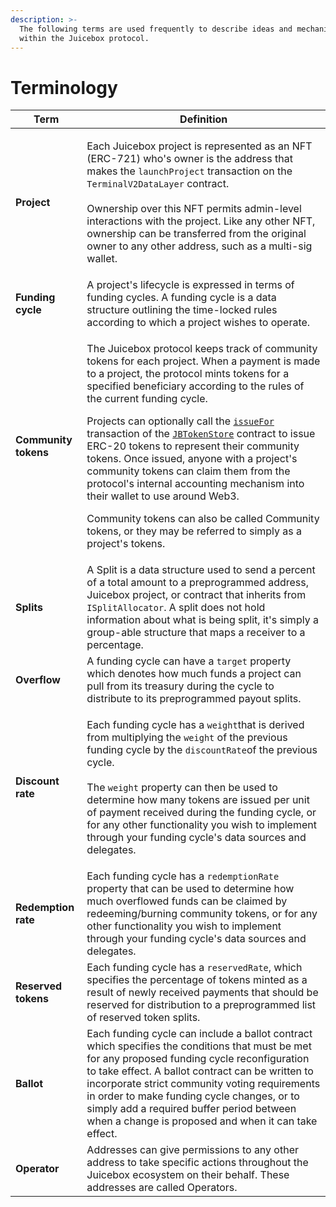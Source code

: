```yaml
---
description: >-
  The following terms are used frequently to describe ideas and mechanisms
  within the Juicebox protocol.
---
```


# Terminology

| Term                 | Definition                                                                                                                                                                                                                                                                                                                                                                                                                                                                                                                                                                                                                                                                                                                                                                               |
| -------------------- | ---------------------------------------------------------------------------------------------------------------------------------------------------------------------------------------------------------------------------------------------------------------------------------------------------------------------------------------------------------------------------------------------------------------------------------------------------------------------------------------------------------------------------------------------------------------------------------------------------------------------------------------------------------------------------------------------------------------------------------------------------------------------------------------- |
| **Project**          | <p>Each Juicebox project is represented as an NFT (ERC-721) who's owner is the address that makes the <code>launchProject</code> transaction on the <code>TerminalV2DataLayer</code> contract.<br><br>Ownership over this NFT permits admin-level interactions with the project. Like any other NFT, ownership can be transferred from the original owner to any other address, such as a multi-sig wallet.</p>                                                                                                                                                                                                                                                                                                                                                                          |
| **Funding cycle**    | A project's lifecycle is expressed in terms of funding cycles. A funding cycle is a data structure outlining the time-locked rules according to which a project wishes to operate.                                                                                                                                                                                                                                                                                                                                                                                                                                                                                                                                                                                                       |
| **Community tokens** | <p>The Juicebox protocol keeps track of community tokens for each project. When a payment is made to a project, the protocol mints tokens for a specified beneficiary according to the rules of the current funding cycle.</p><p>Projects can optionally call the <a href="../contracts/jbtokenstore/write/issuefor.md"><code>issueFor</code></a> transaction of the <a href="broken-reference"><code>JBTokenStore</code></a> contract to issue ERC-20 tokens to represent their community tokens. Once issued, anyone with a project's community tokens can claim them from the protocol's internal accounting mechanism into their wallet to use around Web3.</p><p>Community tokens can also be called Community tokens, or they may be referred to simply as a project's tokens.</p> |
| **Splits**           | A Split is a data structure used to send a percent of a total amount to a preprogrammed address, Juicebox project, or contract that inherits from `ISplitAllocator`. A split does not hold information about what is being split, it's simply a group-able structure that maps a receiver to a percentage.                                                                                                                                                                                                                                                                                                                                                                                                                                                                               |
| **Overflow**         | A funding cycle can have a `target` property which denotes how much funds a project can pull from its treasury during the cycle to distribute to its preprogrammed payout splits.                                                                                                                                                                                                                                                                                                                                                                                                                                                                                                                                                                                                        |
| **Discount rate**    | <p>Each funding cycle has a <code>weight</code>that is derived from multiplying the <code>weight</code> of the previous funding cycle by the <code>discountRate</code>of the previous cycle.<br><br>The <code>weight</code> property can then be used to determine how many tokens are issued per unit of payment received during the funding cycle, or for any other functionality you wish to implement through your funding cycle's data sources and delegates.</p>                                                                                                                                                                                                                                                                                                                   |
| **Redemption rate**  | Each funding cycle has a `redemptionRate` property that can be used to determine how much overflowed funds can be claimed by redeeming/burning community tokens, or for any other functionality you wish to implement through your funding cycle's data sources and delegates.                                                                                                                                                                                                                                                                                                                                                                                                                                                                                                           |
| **Reserved tokens**  | Each funding cycle has a `reservedRate`, which specifies the percentage of tokens minted as a result of newly received payments that should be reserved for distribution to a preprogrammed list of reserved token splits.                                                                                                                                                                                                                                                                                                                                                                                                                                                                                                                                                               |
| **Ballot**           | Each funding cycle can include a ballot contract which specifies the conditions that must be met for any proposed funding cycle reconfiguration to take effect. A ballot contract can be written to incorporate strict community voting requirements in order to make funding cycle changes, or to simply add a required buffer period between when a change is proposed and when it can take effect.                                                                                                                                                                                                                                                                                                                                                                                    |
| **Operator**         | Addresses can give permissions to any other address to take specific actions throughout the Juicebox ecosystem on their behalf. These addresses are called Operators.                                                                                                                                                                                                                                                                                                                                                                                                                                                                                                                                                                                                                    |
